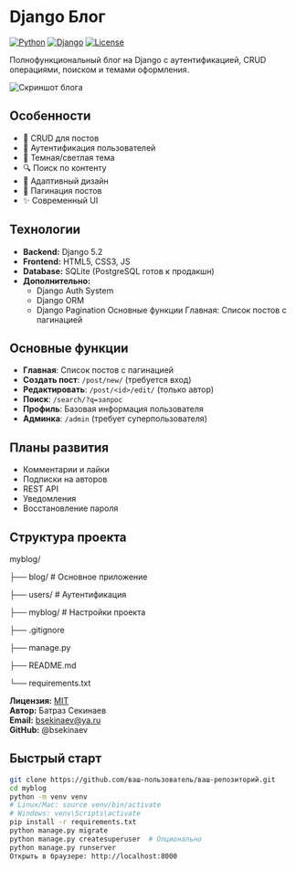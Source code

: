 # Django Блог

[![Python](https://img.shields.io/badge/Python-3.12+-blue.svg)](https://python.org)
[![Django](https://img.shields.io/badge/Django-5.2-brightgreen.svg)](https://djangoproject.com)
[![License](https://img.shields.io/badge/License-MIT-yellow.svg)](https://opensource.org/licenses/MIT)

Полнофункциональный блог на Django с аутентификацией, CRUD операциями, поиском и темами оформления.

![Скриншот блога](screenshot.png)

## Особенности

- 🚀 CRUD для постов
- 🔐 Аутентификация пользователей
- 🌙 Темная/светлая тема
- 🔍 Поиск по контенту
- 📱 Адаптивный дизайн
- 📄 Пагинация постов
- ✨ Современный UI

## Технологии

- **Backend:** Django 5.2
- **Frontend:** HTML5, CSS3, JS
- **Database:** SQLite (PostgreSQL готов к продакшн)
- **Дополнительно:**
    - Django Auth System
    - Django ORM
    - Django Pagination
      Основные функции
      Главная: Список постов с пагинацией

## Основные функции

- **Главная**: Список постов с пагинацией
- **Создать пост**: `/post/new/` (требуется вход)
- **Редактировать**: `/post/<id>/edit/` (только автор)
- **Поиск**: `/search/?q=запрос`
- **Профиль**: Базовая информация пользователя
- **Админка**: `/admin` (требует суперпользователя)

## Планы развития

- Комментарии и лайки
- Подписки на авторов
- REST API
- Уведомления
- Восстановление пароля

## Структура проекта

myblog/

├── blog/ # Основное приложение

├── users/ # Аутентификация

├── myblog/ # Настройки проекта

├── .gitignore

├── manage.py

├── README.md

└── requirements.txt

**Лицензия:** [MIT](LICENSE)  
**Автор:** Батраз Секинаев   
**Email:** bsekinaev@ya.ru  
**GitHub:** @bsekinaev


## Быстрый старт

```bash
git clone https://github.com/ваш-пользователь/ваш-репозиторий.git
cd myblog
python -m venv venv
# Linux/Mac: source venv/bin/activate
# Windows: venv\Scripts\activate
pip install -r requirements.txt
python manage.py migrate
python manage.py createsuperuser  # Опционально
python manage.py runserver
Открыть в браузере: http://localhost:8000


